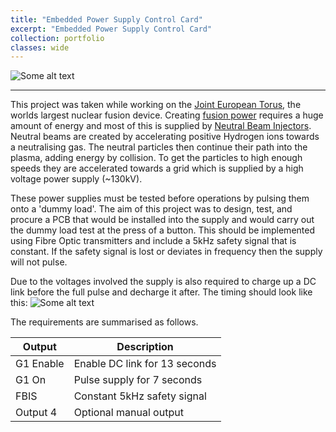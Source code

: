 ```yaml
---
title: "Embedded Power Supply Control Card"
excerpt: "Embedded Power Supply Control Card"
collection: portfolio
classes: wide
---
```


<img src="{{ site.url }}{{ site.baseurl }}/assets/images/p1-cover.PNG" alt="Some alt text">

---

This project was taken while working on the [Joint European Torus](https://en.wikipedia.org/wiki/Joint_European_Torus), the worlds largest nuclear fusion device. Creating [fusion power](https://en.wikipedia.org/wiki/Fusion_power) requires a huge amount of energy and most of this is supplied by [Neutral Beam Injectors](https://en.wikipedia.org/wiki/Neutral_beam_injection). Neutral beams are created by accelerating positive Hydrogen ions towards a neutralising gas. The neutral particles then continue their path into the plasma, adding energy by collision. To get the particles to high enough speeds they are accelerated towards a grid which is supplied by a high voltage power supply (~130kV).  

These power supplies must be tested before operations by pulsing them onto a 'dummy load'. The aim of this project was to design, test, and procure a PCB that would be installed into the supply and would carry out the dummy load test at the press of a button. This should be implemented using Fibre Optic transmitters and include a 5kHz safety signal that is constant. If the safety signal is lost or deviates in frequency then the supply will not pulse. 

Due to the voltages involved the supply is also required to charge up a DC link before the full pulse and decharge it after. The timing should look like this:
<img src="{{ site.url }}{{ site.baseurl }}/assets/images/p1-timing.jpg" alt="Some alt text">

The requirements are summarised as follows.

|Output|Description|
|----------|----------|
|G1 Enable|Enable DC link for 13 seconds|
|G1 On|Pulse supply for 7 seconds|
|FBIS|Constant 5kHz safety signal|
|Output 4|Optional manual output|




